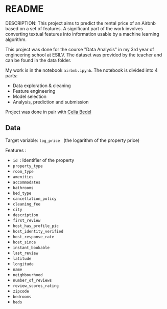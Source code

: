 # README

DESCRIPTION: This project aims to predict the rental price of an Airbnb based on a set of features. A significant part of the work involves converting textual features into information usable by a machine learning algorithm.

This project was done for the course "Data Analysis" in my 3rd year of engineering school at ESILV. The dataset was provided by the teacher and can be found in the data folder.

My work is in the notebook `airbnb.ipynb`. The notebook is divided into 4 parts:
- Data exploration & cleaning
- Feature engineering
- Model selection
- Analysis, prediction and submission

Project was done in pair with [Celia Bedel](https://www.linkedin.com/in/cbedel/)

## Data

Target variable:  `log_price ` (the logarithm of the property price)

Features :
  -  `id `: Identifier of the property
  -  `property_type `
  -  `room_type `
  -  `amenities `
  -  `accommodates `
  -  `bathrooms `
  -  `bed_type `
  -  `cancellation_policy `
  -  `cleaning_fee `
  -  `city `
  -  `description `
  -  `first_review `
  -  `host_has_profile_pic `
  -  `host_identity_verified `
  -  `host_response_rate `
  -  `host_since `
  -  `instant_bookable `
  -  `last_review `
  -  `latitude `
  -  `longitude `
  -  `name `
  -  `neighbourhood `
  -  `number_of_reviews `
  -  `review_scores_rating `
  -  `zipcode `
  -  `bedrooms `
  -  `beds `
